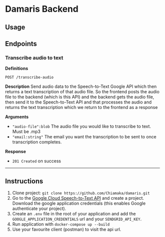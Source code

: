 # Damaris Backend

## Usage

## Endpoints

### Transcribe audio to text

**Definitions**

`POST /transcribe-audio`

**Description**
Send audio data to the Speech-to-Text Google API which then returns a text transcription of that audio file.
So the frontend posts the audio file to the backend (which is this API) and the backend gets the audio file, then send it to the Speech-to-Text API and that processes the audio and returns the text transcription which we return to the frontend as a response

**Arguments**

- `"audio-file":blob` The audio file you would like to transcribe to text. Must be .mp3
- `"email:string"` The email you want the transcription to be sent to once transcription completes.

**Response**

- `201 Created` on success

---

## Instructions

1. Clone project: `git clone https://github.com/Chiamaka/damaris.git`
2. Go to the [Google Cloud Speech-to-Text API](https://cloud.google.com/speech-to-text/) and create a project. Download the google application credentials (this enables Google authenticate your project).
3. Create an `.env` file in the root of your application and add the `GOOGLE_APPLICATION_CREDENTIALS` url and your `SENDGRID_API_KEY`.
4. Run application with `docker-compose up --build`
5. Use your favourite client (postman) to visit the api url.
